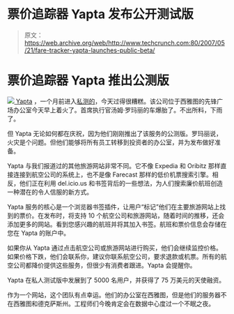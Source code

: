 # 票价追踪器 Yapta 发布公开测试版 

> 原文：<https://web.archive.org/web/http://www.techcrunch.com:80/2007/05/21/fare-tracker-yapta-launches-public-beta/>

# 票价追踪器 Yapta 推出公测版

[![](img/14405641222830ef3e0ed7248f75c2eb.png) ](https://web.archive.org/web/20221207200220/http://www.yapta.com/) [Yapta](https://web.archive.org/web/20221207200220/http://www.yapta.com/) ，一个月前进入[私测的](https://web.archive.org/web/20221207200220/http://www.beta.techcrunch.com/2007/04/24/yapta-will-be-awesome-for-heavy-travelers/)，今天过得很糟糕。该公司位于西雅图的先锋广场办公室今天早上着火了。首席执行官汤姆·罗玛丽的车爆胎了。不出所料，下雨了。

但 Yapta 无论如何都在庆祝，因为他们刚刚推出了该服务的公测版。罗玛丽说，火灾是个问题。但他们能够将所有员工转移到投资者的办公室，并为发布做好准备。

Yapta 与我们报道过的其他旅游网站非常不同。它不像 Expedia 和 Oribitz 那样直接连接到航空公司的系统上，也不是像 Farecast 那样的低价机票搜索引擎。相反，他们正在利用 del.icio.us 和书签背后的一些想法，为人们搜索廉价航班创造一种潜在的令人信服的新方式。

Yapta 服务的核心是一个浏览器书签插件，让用户“标记”他们在主要旅游网站上找到的票价。在发布时，将支持 10 个航空公司和旅游网站，随着时间的推移，还会添加更多的网站。看到您感兴趣的航班并将其加入书签。航班和票价信息会存储在您在 Yapta 的账户中。

如果你从 Yapta 通过点击航空公司或旅游网站进行购买，他们会继续监控价格。如果价格下跌，他们会联系你，建议你联系航空公司，要求退款或机票。所有的航空公司都降价提供这些服务，但很少有消费者跟进。Yapta 会提醒你。

Yapta 在私人测试版中发展到了 5000 名用户，并获得了 75 万美元的天使融资。

作为一个网站，这个团队有点幸运。他们的办公室在西雅图，但是他们的服务器不在西雅图和德克萨斯州。工程师们今晚肯定会在数据中心度过一个不眠之夜。